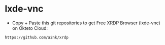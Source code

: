 # lxde-vnc
* Copy + Paste this git repositories to get Free XRDP Browser (lxde-vnc) on Okteto Cloud:
```
https://github.com/a2nk/xrdp
```

